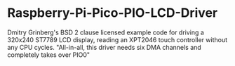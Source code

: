 # Raspberry-Pi-Pico-PIO-LCD-Driver
Dmitry Grinberg's BSD 2 clause licensed example code for driving a 320x240 ST7789 LCD display, reading an XPT2046 touch controller without any CPU cycles. "All-in-all, this driver needs six DMA channels and completely takes over PIO0" 
